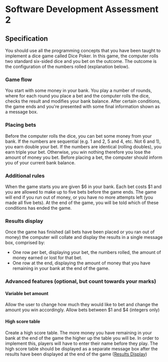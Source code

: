 # Software Development Assessment 2

## Specification
You should use all the programming concepts that you have been taught to implement a dice game called Dice Poker. In this game, the computer rolls two standard six-sided dice and you bet on the outcome. The outcome is the configuration of the numbers rolled (explanation below). 

### Game flow
You start with some money in your bank. You play a number of rounds, where for each round you place a bet and the computer rolls the dice, checks the result and modifies your bank balance. After certain conditions, the game ends and you're presented with some final information shown as a message box.

### Placing bets
Before the computer rolls the dice, you can bet some money from your bank.
If the numbers are sequential (e.g. 1 and 2, 5 and 4, etc. Not 6 and 1), you earn double your bet.
If the numbers are identical (rolling doubles), you earn triple your bet.
Otherwise, you win nothing therefore you lose the amount of money you bet.
Before placing a bet, the computer should inform you of your current bank balance.

### Additional rules
When the game starts you are given $6 in your bank. Each bet costs $1 and you are allowed to make up to five bets before the game ends. The game will end if you run out of money, or you have no more attempts left (you made all five bets). At the end of the game, you will be told which of these conditions has ended the game.

### Results display
Once the game has finished (all bets have been placed or you ran out of money) the computer will collate and display the results in a single message box, comprised by:
- One row per bet, displaying your bet, the numbers rolled, the amount of money earned or lost for that bet.
- One row at the end, displaying the amount of money that you have remaining in your bank at the end of the game.

### Advanced features (optional, but count towards your marks)
#### Variable bet amount
Allow the user to change how much they would like to bet and change the amount you win accordingly. Allow bets between $1 and $4 (integers only)

#### High score table
Create a high score table. The more money you have remaining in your bank at the end of the game the higher up the table you will be. In order to implement this, players will have to enter their name before they play. The high score table should be displayed as a separate message box after the results have been displayed at the end of the game ([Results Display](#results-display))
